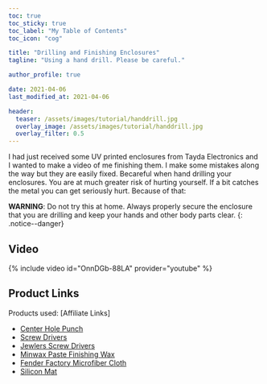 ```yaml
---
toc: true
toc_sticky: true
toc_label: "My Table of Contents"
toc_icon: "cog"

title: "Drilling and Finishing Enclosures"
tagline: "Using a hand drill. Please be careful."

author_profile: true

date: 2021-04-06
last_modified_at: 2021-04-06

header:
  teaser: /assets/images/tutorial/handdrill.jpg
  overlay_image: /assets/images/tutorial/handdrill.jpg
  overlay_filter: 0.5
---
```


I had just received some UV printed enclosures from Tayda Electronics and I wanted to make a video of me finishing them. I make some mistakes along the way but they are easily fixed. Becareful when hand drilling your enclosures. You are at much greater risk of hurting yourself. If a bit catches the metal you can get seriously hurt. Because of that:

**WARNING**: Do not try this at home. Always properly secure the enclosure that you are drilling and keep your hands and other body parts clear.
{: .notice--danger}

## Video

{% include video id="OnnDGb-88LA" provider="youtube" %}

## Product Links

Products used: [Affiliate Links]
- [Center Hole Punch](https://amzn.to/2ZFHUIU)
- [Screw Drivers](https://amzn.to/3sitKd2)
- [Jewlers Screw Drivers](https://amzn.to/3qOgxbD)
- [Minwax Paste Finishing Wax](https://amzn.to/3vYEj6M)
- [Fender Factory Microfiber Cloth](https://amzn.to/3be93ZJ)
- [Silicon Mat](https://amzn.to/3tHeVSb)

